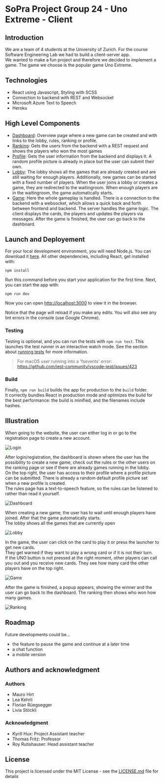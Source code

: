 # SoPra Project Group 24 - Uno Extreme - Client

## Introduction
We are a team of 4 students at the University of Zurich.
For the course Software Engineering Lab we had to build a client-server app.  
We wanted to make a fun project and therefore we decided to implement a game.
The game we choose is the popular game Uno Extreme.

## Technologies
- React using Javascript, Styling with SCSS
- Connection to backend with REST and Websocket
- Microsoft Azure Text to Speech
- Heroku

## High Level Components
- [Dashboard](src/components/views/Dashboard.js): Overview page where a new game can be created and with links to the lobby, rules, ranking or profile.  
- [Ranking](src/components/views/Ranking.js): Gets the users from the backend with a REST request and shows the players who won the most games
- [Profile](src/components/views/Profile.js): Gets the user information from the backend and displays it. A random profile picture is already in place but the user can submit their own.
- [Lobby](src/components/views/Lobby.js): The lobby shows all the games that are already created and are still waiting for enough players. Additionally, new games can be started with a fixed number of players.
When the user joins a lobby or creates a game, they are redirected to the waitingroom. When enough players are in the waitingroom, the game automatically starts. 
- [Game](src/components/views/Game.js): Here the whole gameplay is handled. There is a connection to the backend with a websocket, which allows a quick back and forth between frontend and backend. 
The server handles the game logic. The client displays the cards, the players and updates the players via messages. After the game is finished, the user can go back to the dashboard. 


## Launch and Deployement
For your local development environment, you will need Node.js. You can download it [here](https://nodejs.org). All other dependencies, including React, get installed with:

```npm install```

Run this command before you start your application for the first time. Next, you can start the app with:

```npm run dev```

Now you can open [http://localhost:3000](http://localhost:3000) to view it in the browser.

Notice that the page will reload if you make any edits. You will also see any lint errors in the console (use Google Chrome).

### Testing
Testing is optional, and you can run the tests with `npm run test`.
This launches the test runner in an interactive watch mode. See the section about [running tests](https://facebook.github.io/create-react-app/docs/running-tests) for more information.

> For macOS user running into a 'fsevents' error: https://github.com/jest-community/vscode-jest/issues/423

### Build
Finally, `npm run build` builds the app for production to the `build` folder.<br>
It correctly bundles React in production mode and optimizes the build for the best performance: the build is minified, and the filenames include hashes.<br>

## Illustration
When going to the website, the user can either log in or go to the registration page to create a new account. 

![Login](pictures/Login.png)

After login/registration, the dashboard is shown where the user has the possibility to create a new game, check out the rules or the other users on the ranking page or see if there are already games running in the lobby.  
On the top right, the user has access to their profile where a profile picture can be submitted. There is already a random default profile picture set when a new profile is created.  
The rules page has a text-to-speech feature, so the rules can be listened to rather than read it yourself. 

![Dashboard](pictures/Dashboard.png)

When creating a new game, the user has to wait until enough players have joined. After that the game automatically starts.  
The lobby shows all the games that are currently open

![Lobby](pictures/Lobby2.png)

In the game, the user can click on the card to play it or press the launcher to get new cards.  
They get warned if they want to play a wrong card or if it is not their turn.  
If the UNO button is not pressed at the right moment, other players can call you out and you receive new cards. 
They see how many card the other players have on the top right.

![Game](pictures/Game.png)

After the game is finished, a popup appears, showing the winner and the user can go back to the dashboard. 
The ranking then shows who won how many games.

![Ranking](pictures/Ranking.png)

## Roadmap
Future developments could be...

- the feature to pause the game and continue at a later time
- a chat function
- a mobile version




## Authors and acknowledgment
### Authors
- Mauro Hirt 
- Lea Kehrli
- Florian Rüegsegger
- Livia Stöckli



### Acknowledgment
- Kyrill Hux: Project Assistant teacher
- Thomas Fritz: Professor
- Roy Rutishauser: Head assistant teacher
## License
This project is licensed under the MIT License - see the [LICENSE.md](LICENSE.md) file for details

